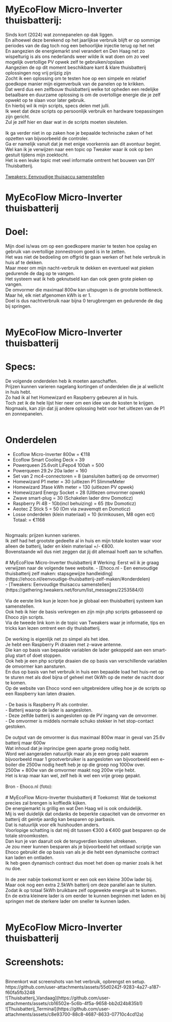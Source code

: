 # MyEcoFlow Micro-Inverter thuisbatterij:
Sinds kort (2024) wat zonnepanelen op dak liggen.<br />
En alhoewel deze berekend op het jaarlijkse verbruik blijft er op sommige periodes van de dag toch nog een behoorlijke injectie terug op het net<br />
En aangezien de energiemarkt snel verandert en Den Haag net zo wispelturig is als ons nederlands weer wilde ik wat doen om zo veel mogelijk overtollige PV opwek zelf te gebruiken/opslaan<br />
Aangezien de op dit moment beschikbare kant & klare thuisbatterij oplossingen nog vrij prijzig zijn<br />
Zocht ik een oplossing om te testen hoe op een simpele en relatief goedkope manier mijn eigenverbuik van de panelen op te krikken.<br />
Dat werd dus een zelfbouw thuisbatterij welke tot opheden een redelijke betaalbare en duurzame oplossing is om de overtollige energie die je zelf opwekt op te slaan voor later gebruik.<br />
En hierbij wil ik mijn scripts, specs delen met julli.<br />
Ik weet dat deze scripts op persoonlijk verbruik en hardware toepassingen zijn gericht.<br />
Zul je zelf hier en daar wat in de scripts moeten sleutelen.<br />
<br />
Ik ga verder niet in op zaken hoe je bepaalde technische zaken of het opzetten van bijvoorbeeld de controler.<br />
Ga er namelijk vanuit dat je met enige voorkennis aan dit avontuur begint.<br />
Wel kan ik je verwijzen naar een topic op Tweaker waar ik ook op ben gestuit tijdens mijn zoektocht.<br />
Het is een leuke topic met veel informatie omtrent het bouwen van DIY Thuisbatterij.<br />
<br />
[Tweakers: Eenvoudige thuisaccu samenstellen](https://gathering.tweakers.net/forum/list_messages/2253584/0)
<br />

# MyEcoFlow Micro-Inverter thuisbatterij
# Doel:
Mijn doel is/was om op een goedkopere manier te testen hoe opslag en gebruik van overtollige zonnestroom goed is in te zetten.<br />
Het was niet de bedoeling om offgrid te gaan werken of het hele verbruik in huis af te dekken.<br />
Maar meer om mijn nacht-verbruik te dekken en eventueel wat pieken gedurende de dag op te vangen.<br />
Het systeem wat ik heb geknutseld kan dan ook geen grote pieken op vangen.<br />
De omvormer die maximaal 800w kan uitspugen is de grootste bottleneck.<br />
Maar hé, elk niet afgenomen kWh is er 1.<br />
Doel is dus nachtverbruik naar bijna 0 terugbrengen en gedurende de dag bij springen.<br />
<br />

# MyEcoFlow Micro-Inverter thuisbatterij
# Specs:
De volgende onderdelen heb ik moeten aanschaffen.<br />
Prijzen kunnen varieren nagelang kortingen of onderdelen die je al wellicht in huis hebt.<br />
Zo had ik al het Homewizard en Raspberry gebeuren al in huis.<br />
Toch zet ik de hele lijst hier neer om een idee van de kosten te krijgen.<br />
Nogmaals, kan zijn dat jij andere oplossing hebt voor het uitlezen van de P1 en zonnepanelen.<br />
<br />
# Onderdelen
- Ecoflow Micro-Inverter 800w       	=  €118<br />
- Ecoflow Smart Cooling Deck        	=    39<br />
- Powerqueen 25.6volt LiFepo4 100ah 	=   500<br />
- Powerqueen 29.2v 20a lader			=   160<br />
- Set van 2 mc4-connectoren         	=     8 (aansluiten batterij op de omvormer)<br />
- Homewizard P1 meter					= 	 30 (uitlezen P1 SlimmeMeter<br />
- Homewizard 3fase kWh meter			=   130 (uitlezen PV opwek)<br />
- Homewizzard Energy Socket				=  	 28	(Uitlezen omvormer opwek)<br />
- Zwave smart-plug						=	 30 (Schakelen lader dmv Domoticz)<br />
- Raspberry Pi 4B - 1Gb(incl behuizing) =	 65 (tbv Domoticz)<br />
- Aeotec Z Stick 5						=    50 (Om via zwavemqtt en Domoticz)
- Losse onderdelen (klein materiaal)	=	 10 (krimkousen, M8 ogen ect)<br />
Totaal:									= €1168<br />
<br />
Nogmaals: prijzen kunnen varieren.<br />
Ik zelf had het grootste gedeelte al in huis en mijn totale kosten waar voor alleen de batterij, lader en klein materiaal +/- €800.<br />
Bovenstaande wil dus niet zeggen dat jij dit allemaal hoeft aan te schaffen.<br />
<br />
# MyEcoFlow Micro-Inverter thuisbatterij
# Werking:
Eerst wil ik je graag verwijzen naar de volgende twee website.
- [Ehoco.nl - Een eenvoudige thuisbatterij zelf maken: stapsgewijze handleiding](https://ehoco.nl/eenvoudige-thuisbatterij-zelf-maken/#onderdelen)<br />
- [Tweakers: Eenvoudige thuisaccu samenstellen](https://gathering.tweakers.net/forum/list_messages/2253584/0)<br />
<br />
Via de eerste link kun je lezen hoe je globaal een thuisbatterij systeem kan samenstellen.<br />
Ook heb ik hier de basis verkregen en zijn mijn php scripts gebasseerd op Ehoco zijn scripts.<br />
Via de tweede link kom in de topic van Tweakers waar je informatie, tips en tricks kan lezen omtrent een diy thuisbatterij.<br />
<br />
De werking is eigenlijk net zo simpel als het idee.<br />
Je hebt een Raspberry Pi draaien met z-wave antenne.<br />
Die kan op basis van bepaalde variablen de lader gekoppeld aan een smart-plug start of doet stoppen.<br />
Ook heb je een php scriptje draaien die op basis van verschillende variablen de omvormer kan aansturen.<br />
En dus op basis van het verbruik in huis een bepaalde load het huis-net op te sturen met als doel bijna of geheel met 0kWh op de meter de nacht door te komen.<br />
Op de website van Ehoco vond een uitgebreidere uitleg hoe je de scripts op een Raspberry kan laten draaien.<br />
<br />
- De basis is Raspberry Pi als controler.<br />
- Batterij waarop de lader is aangesloten.<br />
- Deze zelfde batterij is aangesloten op de PV ingang van de omvormer.<br />
- De omvormer is middels normale schuko stekker in het stop-contact gestoken.<br />
<br />
De output van de omvormer is dus maximaal 800w maar in geval van 25.6v batterij maar 600w<br />
Wat inhoud dat je inprincipe geen aparte groep nodig hebt.<br />
Word wel aangeraden natuurlijk maar als je een groep pakt waarom bijvoorbeeld maar 1 grootverbruiker is aangesloten van bijvoorbeeld een e-boiler die 2500w nodig heeft heb je op die groep nog 1000w over.<br />
2500w + 800w van de omvormer maakt nog 200w vrije hebt.<br />
Het is krap maar kan wel, zelf heb ik wel een vrije groep gepakt.<br />
<br />
Bron - Ehoco.nl (foto):<br />
<br />
# MyEcoFlow Micro-Inverter thuisbatterij
# Toekomst:
Wat de toekomst precies zal brengen is koffiedik kijken.<br />
De energiemarkt is grillig en wat Den Haag wil is ook onduidelijk.<br />
Mij is wel duidelijk dat ondanks de beperkte capaciteit van de omvormer en batterij dit geintje aardig kan besparen op jaarbasis.<br />
Dat is natuurlijk voor elk huishouden anders.<br />
Voorlopige schatting is dat mij dit tussen €300 á €400 gaat besparen op de totale stroomkosten.<br />
Dan kun je van daaruit ook de terugverdien kosten uitrekenen.<br />
Je zou meer kunnen besparen als je bijvoorbeeld het ontlaad scriptje van Ehoco gebruikt die op basis van als je die hebt een dynamische contract kan laden en ontladen.<br />
Ik heb geen dynamisch contract dus moet het doen op manier zoals ik het nu doe.<br />
<br />
In de zeer nabije toekomst komt er een ook een kleine 300w lader bij.<br />
Maar ook nog een extra 2.5kWh batterij om deze parallel aan te sluiten.<br />
Zodat ik op totaal 5kWh bruikbare zelf opgewekte energie uit te komen.<br />
En de extra kleinere lader is om eerder te kunnen beginnen met laden en bij springen met de sterkere lader om sneller te kunnen laden.<br />
<br />
 
# MyEcoFlow Micro-Inverter thuisbatterij
# Screenshots:
<br />
Binnenkort wat screenshots van het verbruik, opbrengst en setup.<br />
https://github.com/user-attachments/assets/55d0242f-9283-4a27-a187-f60fa5fb3248<br />
![Thuisbatterij_Vandaag](https://github.com/user-attachments/assets/cb16502e-5c6b-4f5a-9658-bb2d24b835b1)<br />
![Thuisbatterij_Terminal](https://github.com/user-attachments/assets/c8e93700-88c8-4687-8633-07710c4cd12a)<br />
<br />
